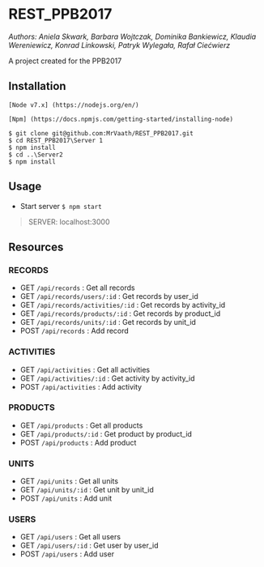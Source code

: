 # REST_PPB2017
*Authors: Aniela Skwark, Barbara Wojtczak, Dominika Bankiewicz, Klaudia Wereniewicz, Konrad Linkowski, Patryk Wylegała, Rafał Ciećwierz*

A project created for the PPB2017

## Installation
```
[Node v7.x] (https://nodejs.org/en/)
```
```
[Npm] (https://docs.npmjs.com/getting-started/installing-node)
```
```
$ git clone git@github.com:MrVaath/REST_PPB2017.git
$ cd REST_PPB2017\Server 1
$ npm install
$ cd ..\Server2
$ npm install
```

## Usage

* Start server
`$ npm start`

> SERVER: localhost:3000

## Resources

### RECORDS

* GET `/api/records` : Get all records
* GET `/api/records/users/:id` : Get records by user_id
* GET `/api/records/activities/:id` : Get records by activity_id
* GET `/api/records/products/:id` : Get records by product_id
* GET `/api/records/units/:id` : Get records by unit_id
* POST `/api/records` : Add record

### ACTIVITIES

* GET `/api/activities` : Get all activities
* GET `/api/activities/:id` : Get activity by activity_id
* POST `/api/activities` : Add activity

### PRODUCTS

* GET `/api/products` : Get all products
* GET `/api/products/:id` : Get product by product_id
* POST `/api/products` : Add product

### UNITS

* GET `/api/units` : Get all units
* GET `/api/units/:id` : Get unit by unit_id
* POST `/api/units` : Add unit

### USERS

* GET `/api/users` : Get all users
* GET `/api/users/:id` : Get user by user_id
* POST `/api/users` : Add user
